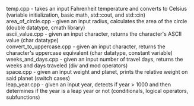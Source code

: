 temp.cpp - takes an input Fahrenheit temperature and converts to Celsius (variable initialization, basic math, std::cout, and std::cin)  
area_of_circle.cpp - given an input radius, calculates the area of the circle (double datatype, cmath library)  
ascii_value.cpp - given an input character, returns the character's ASCII value (char datatype)  
convert_to_uppercase.cpp - given an input character, returns the character's uppercase equivalent (char datatype, constant variable)  
weeks_and_days.cpp - given an input number of travel days, returns the weeks and days traveled (div and mod operators)  
space.cpp - given an input weight and planet, prints the relative weight on said planet (switch cases)  
leap_year.cpp - given an input year, detects if year > 1000 and then determines if the year is a leap year or not (conditionals, logical operators, subfunctions)  
